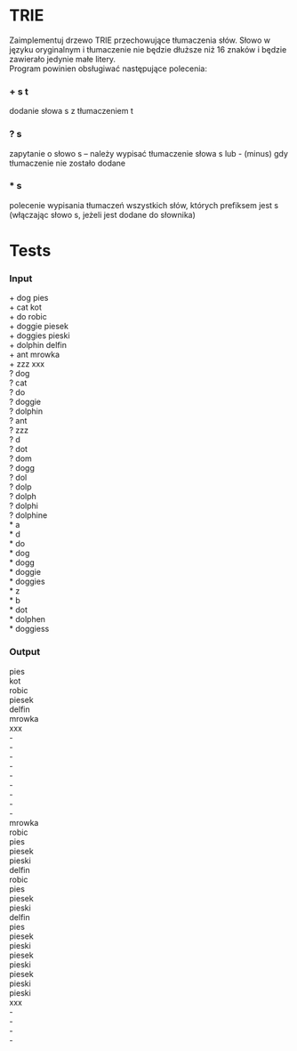 # TRIE
Zaimplementuj drzewo TRIE przechowujące tłumaczenia słów. Słowo w języku oryginalnym i tłumaczenie nie będzie dłuższe niż 16 znaków i będzie zawierało jedynie małe litery. <br />
Program powinien obsługiwać następujące polecenia: <br />
### + s t
dodanie słowa s z tłumaczeniem t
### ? s
zapytanie o słowo s – należy wypisać tłumaczenie słowa s lub - (minus) gdy tłumaczenie nie zostało dodane
### * s
polecenie wypisania tłumaczeń wszystkich słów, których prefiksem jest s (włączając słowo s, jeżeli jest dodane do słownika)

# Tests
### Input
\+ dog pies <br />
\+ cat kot <br />
\+ do robic <br />
\+ doggie piesek <br />
\+ doggies pieski <br />
\+ dolphin delfin <br />
\+ ant mrowka <br />
\+ zzz xxx <br />
? dog <br />
? cat <br />
? do <br />
? doggie <br />
? dolphin <br />
? ant <br />
? zzz <br />
? d <br />
? dot <br />
? dom <br />
? dogg <br />
? dol <br />
? dolp <br />
? dolph <br />
? dolphi <br />
? dolphine <br />
\* a <br />
\* d <br />
\* do <br />
\* dog <br />
\* dogg <br />
\* doggie <br />
\* doggies <br />
\* z <br />
\* b <br />
\* dot <br />
\* dolphen <br />
\* doggiess

### Output
pies <br />
kot <br />
robic <br />
piesek <br />
delfin <br />
mrowka <br />
xxx <br />
\- <br />
\- <br />
\- <br />
\- <br />
\- <br />
\- <br />
\- <br />
\- <br />
\- <br />
mrowka <br />
robic <br />
pies <br />
piesek <br />
pieski <br />
delfin <br />
robic <br />
pies <br />
piesek <br />
pieski <br />
delfin <br />
pies <br />
piesek <br />
pieski <br />
piesek <br />
pieski <br />
piesek <br />
pieski <br />
pieski <br />
xxx <br />
\- <br />
\- <br />
\- <br />
\-
